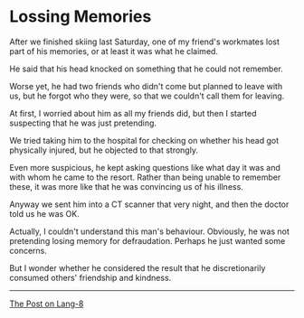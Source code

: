 # Lossing Memories

After we finished skiing last Saturday, one of my friend's workmates lost part of his memories, or at least it was what he claimed. 

He said that his head knocked on something that he could not remember. 

Worse yet, he had two friends who didn't come but planned to leave with us, but he forgot who they were, so that we couldn't call them for leaving.

At first, I worried about him as all my friends did, but then I started suspecting that he was just pretending.

We tried taking him to the hospital for checking on whether his head got physically injured, but he objected to that strongly.

Even more suspicious, he kept asking questions like what day it was and with whom he came to the resort. Rather than being unable to remember these, it was more like that he was convincing us of his illness.

Anyway we sent him into a CT scanner that very night, and then the doctor told us he was OK.

Actually, I couldn't understand this man's behaviour. Obviously, he was not pretending losing memory for defraudation. Perhaps he just wanted some concerns. 

But I wonder whether he considered the result that he discretionarily consumed others' friendship and kindness.

---

[The Post on Lang-8](http://lang-8.com/1358180/journals/50158960581483958386127858192482568224)
